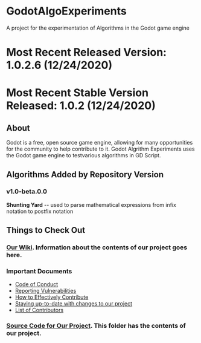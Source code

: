 # GodotAlgoExperiments
A project for the experimentation of Algorithms in the Godot game engine

# Most Recent Released Version: 1.0.2.6 (12/24/2020)
# Most Recent Stable Version Released: 1.0.2 (12/24/2020)

## About
Godot is a free, open source game engine, allowing for many opportunities for the community to help contribute to it. Godot Algrithm Experiments uses the Godot game engine to testvarious algorithms in GD Script.

## Algorithms Added by Repository Version
### v1.0-beta.0.0
**Shunting Yard** -- used to parse mathematical expressions from infix notation to postfix notation

## Things to Check Out
### [Our Wiki](https://github.com/Classicler/GodotAlgoExperiments/wiki). Information about the contents of our project goes here.
### Important Documents  
* [Code of Conduct](https://github.com/Classicler/GodotAlgoExperiments/blob/main/CODE_OF_CONDUCT.md)
* [Reporting Vulnerabilities](https://github.com/Classicler/GodotAlgoExperiments/blob/main/SECURITY.md)
* [How to Effectively Contribute](https://github.com/Classicler/GodotAlgoExperiments/blob/main/CONTRIBUTING.md)
* [Staying up-to-date with changes to our project](https://github.com/Classicler/GodotAlgoExperiments/blob/main/UPDATES.md)
* [List of Contributors](https://github.com/Classicler/GodotAlgoExperiments/blob/main/CONTRIBUTORS.md)
### [Source Code for Our Project](https://github.com/Classicler/GodotAlgoExperiments/tree/main/src). This folder has the contents of our project.
